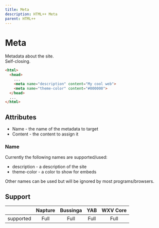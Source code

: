 ```yaml
---
title: Meta
description: HTML++ Meta
parent: HTML++
---
```

# Meta

Metadata about the site.\
Self-closing.

```html
<html>
  <head>
    ...
    <meta name="description" content="My cool web">
    <meta name="theme-color" content="#000000">
  </head>
  ...
</html>
```

## Attributes

- Name - the name of the metadata to target
- Content - the content to assign it

### Name

Currently the following names are supported/used:

- description - a description of the site
- theme-color - a color to show for embeds

Other names can be used but will be ignored by most programs/browsers.

## Support

|           | Napture | Bussinga | YAB  | WXV Core |
| --------- | :-----: | :------: | :--: | :------: |
| supported | Full    | Full     | Full | Full     |
